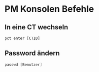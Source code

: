 # PM Konsolen Befehle

## In eine CT wechseln
```
pct enter [CTID]
```

## Password ändern
```
passwd [Benutzer]
```
